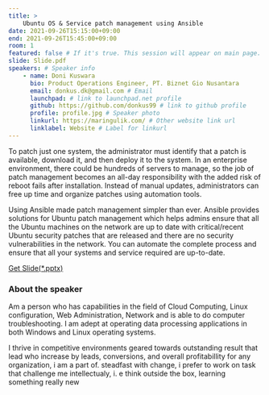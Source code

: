 ```yaml
---
title: >
    Ubuntu OS & Service patch management using Ansible 
date: 2021-09-26T15:15:00+09:00
end: 2021-09-26T15:45:00+09:00
room: 1
featured: false # If it's true. This session will appear on main page.
slide: Slide.pdf
speakers: # Speaker info
    - name: Doni Kuswara
      bio: Product Operations Engineer, PT. Biznet Gio Nusantara
      email: donkus.dk@gmail.com # Email
      launchpad: # link to launchpad.net profile
      github: https://github.com/donkus99 # link to github profile
      profile: profile.jpg # Speaker photo
      linkurl: https://maringulik.com/ # Other website link url
      linklabel: Website # Label for linkurl
---
```

To patch just one system, the administrator must identify that a patch is available, download it, and then deploy it to the system. In an enterprise environment, there could be hundreds of servers to manage, so the job of patch management becomes an all-day responsibility with the added risk of reboot fails after installation. Instead of manual updates, administrators can free up time and organize patches using automation tools.

Using Ansible made patch management simpler than ever. Ansible provides solutions for Ubuntu patch management which helps admins ensure that all the Ubuntu machines on the network are up to date with critical/recent Ubuntu security patches that are released and there are no security vulnerabilities in the network. You can automate the complete process and ensure that all your systems and service required are up-to-date.

[Get Slide(*.pptx)](Slide.pptx)

### About the speaker
Am a person who has capabilities in the field of Cloud Computing, Linux configuration, Web Administration, Network and is able to do computer troubleshooting. I am adept at operating data processing applications in both Windows and Linux operating systems.

I thrive in competitive environments geared towards outstanding result that lead who increase by leads, conversions, and overall profitabillity for any organization, i am a part of. steadfast with change, i prefer to work on task that challenge me intellectualy, i. e think outside the box, learning something really new